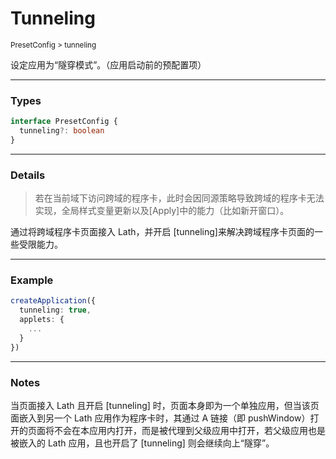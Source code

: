 # Tunneling

<small>PresetConfig > tunneling</small>

设定应用为“隧穿模式”。（应用启动前的预配置项）

---

<h3>Types</h3>

```ts
interface PresetConfig {
  tunneling?: boolean
}
```

---

<h3>Details</h3>

> 若在当前域下访问跨域的程序卡，此时会因同源策略导致跨域的程序卡无法实现，全局样式变量更新以及[Apply]中的能力（比如新开窗口）。

通过将跨域程序卡页面接入 Lath，并开启 [tunneling]来解决跨域程序卡页面的一些受限能力。

---

<h3>Example</h3>

```ts
createApplication({
  tunneling: true,
  applets: {
    ...
  }
})

```

---

<h3>Notes</h3>

当页面接入 Lath 且开启 [tunneling] 时，页面本身即为一个单独应用，但当该页面嵌入到另一个 Lath 应用作为程序卡时，其通过 A 链接（即 pushWindow）打开的页面将不会在本应用内打开，而是被代理到父级应用中打开，若父级应用也是被嵌入的 Lath 应用，且也开启了 [tunneling] 则会继续向上“隧穿”。
